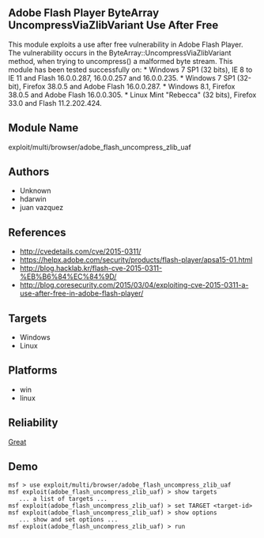 ## Adobe Flash Player ByteArray UncompressViaZlibVariant Use After Free

This module exploits a use after free vulnerability in Adobe 
Flash Player. The vulnerability occurs in the 
ByteArray::UncompressViaZlibVariant method, when trying to 
uncompress() a malformed byte stream. This module has been 
tested successfully on: * Windows 7 SP1 (32 bits), IE 8 to 
IE 11 and Flash 16.0.0.287, 16.0.0.257 and 16.0.0.235. * 
Windows 7 SP1 (32-bit), Firefox 38.0.5 and Adobe Flash 
16.0.0.287. * Windows 8.1, Firefox 38.0.5 and Adobe Flash 
16.0.0.305. * Linux Mint "Rebecca" (32 bits), Firefox 33.0 
and Flash 11.2.202.424.


## Module Name
exploit/multi/browser/adobe_flash_uncompress_zlib_uaf

## Authors
* Unknown
* hdarwin
* juan vazquez


## References
* http://cvedetails.com/cve/2015-0311/
* https://helpx.adobe.com/security/products/flash-player/apsa15-01.html
* http://blog.hacklab.kr/flash-cve-2015-0311-%EB%B6%84%EC%84%9D/
* http://blog.coresecurity.com/2015/03/04/exploiting-cve-2015-0311-a-use-after-free-in-adobe-flash-player/



## Targets
* Windows
* Linux


## Platforms
* win
* linux

## Reliability
[Great](https://github.com/rapid7/metasploit-framework/wiki/Exploit-Ranking)

## Demo

```
msf > use exploit/multi/browser/adobe_flash_uncompress_zlib_uaf
msf exploit(adobe_flash_uncompress_zlib_uaf) > show targets
   ... a list of targets ...
msf exploit(adobe_flash_uncompress_zlib_uaf) > set TARGET <target-id>
msf exploit(adobe_flash_uncompress_zlib_uaf) > show options
   ... show and set options ...
msf exploit(adobe_flash_uncompress_zlib_uaf) > run
```
    
    